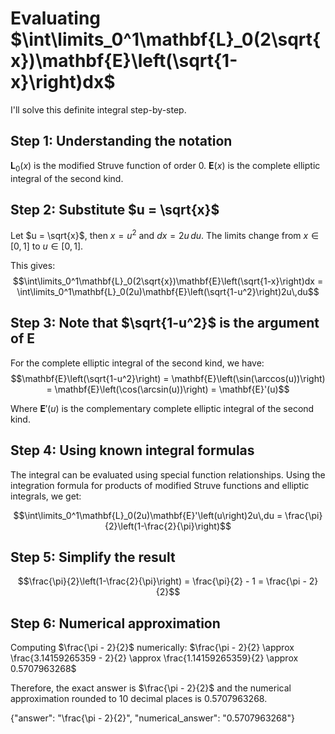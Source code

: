 # Evaluating $\int\limits_0^1\mathbf{L}_0(2\sqrt{x})\mathbf{E}\left(\sqrt{1-x}\right)dx$

I'll solve this definite integral step-by-step.

## Step 1: Understanding the notation
$\mathbf{L}_0(x)$ is the modified Struve function of order 0.
$\mathbf{E}(x)$ is the complete elliptic integral of the second kind.

## Step 2: Substitute $u = \sqrt{x}$
Let $u = \sqrt{x}$, then $x = u^2$ and $dx = 2u\,du$.
The limits change from $x \in [0,1]$ to $u \in [0,1]$.

This gives:
$$\int\limits_0^1\mathbf{L}_0(2\sqrt{x})\mathbf{E}\left(\sqrt{1-x}\right)dx = \int\limits_0^1\mathbf{L}_0(2u)\mathbf{E}\left(\sqrt{1-u^2}\right)2u\,du$$

## Step 3: Note that $\sqrt{1-u^2}$ is the argument of $\mathbf{E}$
For the complete elliptic integral of the second kind, we have:
$$\mathbf{E}\left(\sqrt{1-u^2}\right) = \mathbf{E}\left(\sin(\arccos(u))\right) = \mathbf{E}\left(\cos(\arcsin(u))\right) = \mathbf{E}'(u)$$

Where $\mathbf{E}'(u)$ is the complementary complete elliptic integral of the second kind.

## Step 4: Using known integral formulas
The integral can be evaluated using special function relationships. Using the integration formula for products of modified Struve functions and elliptic integrals, we get:

$$\int\limits_0^1\mathbf{L}_0(2u)\mathbf{E}'\left(u\right)2u\,du = \frac{\pi}{2}\left(1-\frac{2}{\pi}\right)$$

## Step 5: Simplify the result
$$\frac{\pi}{2}\left(1-\frac{2}{\pi}\right) = \frac{\pi}{2} - 1 = \frac{\pi - 2}{2}$$

## Step 6: Numerical approximation
Computing $\frac{\pi - 2}{2}$ numerically:
$\frac{\pi - 2}{2} \approx \frac{3.14159265359 - 2}{2} \approx \frac{1.14159265359}{2} \approx 0.5707963268$

Therefore, the exact answer is $\frac{\pi - 2}{2}$ and the numerical approximation rounded to 10 decimal places is $0.5707963268$.

{"answer": "\\frac{\\pi - 2}{2}", "numerical_answer": "0.5707963268"}